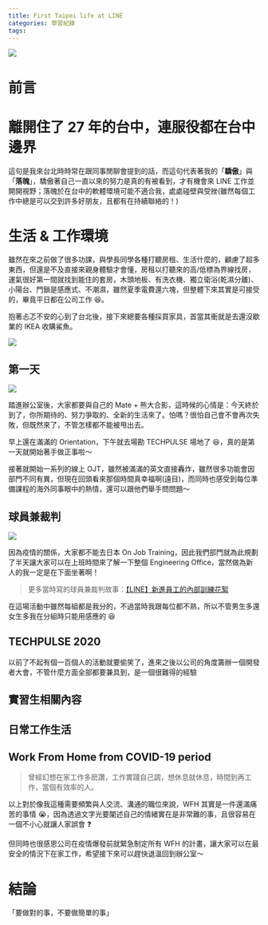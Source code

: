 ```yaml
---
title: First Taipei life at LINE
categories: 學習紀錄
tags:
---
```


<style>
  section.compact {
    font-size: 150%  
  }
  img[alt~="center"] {
    display: block;
    margin: 0 auto;
  }
</style>

![](https://nijialin.com/images/2021/root.JPG)

# 前言

<!-- more -->

# 離開住了 27 年的台中，連服役都在台中邊界

這句是我來台北時時常在跟同事閒聊會提到的話，而這句代表著我的「**驕傲**」與「**落魄**」，驕傲著自己一直以來的努力是真的有被看到，才有機會來 LINE 工作並開開視野；落魄於在台中的軟體環境可能不適合我，處處碰壁與受挫(雖然每個工作中總是可以交到許多好朋友，且都有在持續聯絡的！)

# 生活 & 工作環境

雖然在來之前做了很多功課，與學長同學各種打聽房租、生活什麼的，顧慮了超多東西，但還是不及直接來親身體驗才會懂，房租以打聽來的高/低標為界線找房，運氣很好第一間就找到能住的套房，木頭地板、有洗衣機、獨立衛浴(乾濕分離)、小陽台、門鎖是感應式、不潮濕，雖然夏季電費還六塊，但整體下來其實是可接受的，畢竟平日都在公司工作 😆。

抱著忐忑不安的心到了台北後，接下來總要各種採買家具，首當其衝就是去還沒歇業的 IKEA 收購鯊魚。

![](https://nijialin.com/images/2021/666965D0-CE92-4D39-A175-8EABE8DD31CB.JPEG)

## 第一天

![](https://nijialin.com/images/2021/IMG_4149.JPG)

踏進辦公室後，大家都要與自己的 Mate + 熊大合影，這時候的心情是：今天終於到了，你所期待的、努力爭取的、全新的生活來了。怕嗎？很怕自己會不會再次失敗，但既然來了，不管怎樣都不能被甩出去。

早上還在滿滿的 Orientation，下午就去場勘 TECHPULSE 場地了 😆，真的是第一天就開始著手做正事啦～

接著就開始一系列的線上 OJT，雖然被滿滿的英文直接轟炸，雖然很多功能會因部門不同有異，但現在回頭看來那個時間真幸福啊(遠目)，而同時也感受到每位準備課程的海外同事眼中的熱情，還可以跟他們舉手問問題～

## 球員兼裁判

![](https://nijialin.com/images/2021/IMG_4592.JPG)

因為疫情的關係，大家都不能去日本 On Job Training，因此我們部門就為此規劃了半天讓大家可以在上班時間來了解一下整個 Engineering Office，當然做為新人的我一定是在下面坐著啊！

> 更多當時寫的球員兼裁判故事：[【LINE】新進員工的內部訓練花絮](https://engineering.linecorp.com/zh-hant/blog/2020-new-employee-traning/)

在這場活動中雖然每組都是我分的，不過當時我跟每位都不熟，所以不管男生多還女生多我在分組時只能用感應的 😆

## TECHPULSE 2020

以前了不起有個一百個人的活動就要偷笑了，進來之後以公司的角度籌辦一個開發者大會，不管什麼方面全部都要兼具到，是一個很難得的經驗

## 實習生相關內容

## 日常工作生活
## Work From Home from COVID-19 period

> 曾經幻想在家工作多麽讚，工作實踐自己調，想休息就休息，時間到再工作，當個有效率的人。

以上對於像我這種需要頻繁與人交流、溝通的職位來說，WFH 其實是一件還滿痛苦的事情 😭，因為透過文字光要闡述自己的情緒實在是非常難的事，且很容易在一個不小心就讓人家誤會 ❓

但同時也很感恩公司在疫情爆發前就緊急制定所有 WFH 的計畫，讓大家可以在最安全的情況下在家工作，希望接下來可以趕快退溫回到辦公室～

# 結論

「要做對的事，不要做簡單的事」
